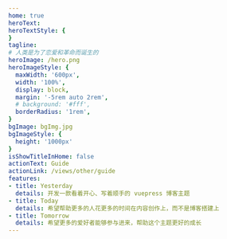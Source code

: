 ```yaml
---
home: true
heroText: 
heroTextStyle: {
}
tagline: 
# 人类是为了恋爱和革命而诞生的
heroImage: /hero.png
heroImageStyle: {
  maxWidth: '600px',
  width: '100%',
  display: block,
  margin: '-5rem auto 2rem',
  # background: '#fff',
  borderRadius: '1rem',
}
bgImage: bgImg.jpg
bgImageStyle: {
  height: '1000px'
}
isShowTitleInHome: false
actionText: Guide
actionLink: /views/other/guide
features:
- title: Yesterday
  details: 开发一款看着开心、写着顺手的 vuepress 博客主题
- title: Today
  details: 希望帮助更多的人花更多的时间在内容创作上，而不是博客搭建上
- title: Tomorrow
  details: 希望更多的爱好者能够参与进来，帮助这个主题更好的成长
---
```


<style>
.anchor-down {
  display: block;
  width: 20px;
  height: 20px;
  font-size: 34px;
  text-align: center;
  animation: bounce-in 5s 3s infinite;
  position: absolute;
  left: 50%;
  bottom: 30%;
  margin: 12rem auto 0 -10px;
  cursor: pointer;
}
@-webkit-keyframes bounce-in{
  0%{transform:translateY(0)}
  20%{transform:translateY(0)}
  50%{transform:translateY(-20px)}
  80%{transform:translateY(0)}
  100%{transform: translateY(0)}
}
.anchor-down::before {
    content: "";
    width: 20px;
    height: 20px;
    display: block;
    border-right: 3px solid #fff;
    border-top: 3px solid #fff;
    transform: rotate(135deg);
    position: absolute;
    bottom: 10px;
    opacity: 0.4;
}
/* .anchor-down::after {
  content: "";
  width: 20px;
  height: 20px;
  display: block;
  border-right: 3px solid #fff;
  border-top: 3px solid #fff;
  transform: rotate(135deg);
  opacity: 0.4;
} */
body{
  /*background-image: url('assets/image/bgGif.gif');*/
}
.info-wrapper{
    box-shadow: 2px 2px 2px 2px rgba(0, 0, 0, .3) !important;
    background-image: url('assets/image/bgGif.gif') !important;
}
.abstract-item{
    padding: 30px 20px !important;
    /*border-radius: 2rem !important;*/
    box-shadow: 2px 2px 2px 2px rgba(0, 0, 0, .3) !important;
    background-image: url('assets/image/bgGif.gif') !important;
}

.info-wrapper:hover{
  transform: scale(1.01);
}

.abstract-item:hover{
  transform: scale(1.01);
}
.abstract-item::before, .abstract-item::after {
  box-sizing: inherit;
  position: absolute;
  content: '';
  border: 2px solid transparent;
  width: 0;
  height: 0;
}
.abstract-item::after {
  bottom: 0;
  right: 0;
}
.abstract-item::before {
  top: 0;
  left: 0;
}
.abstract-item:hover::before, .abstract-item:hover::after {
  width: 100%;
  height: 100%;
}
.abstract-item:hover::before {
  border-top-color: #697d9d;
  border-right-color: #697d9d;
  transition: width 0.3s ease-out, height 0.3s ease-out 0.3s;
}
.abstract-item:hover::after {
  border-bottom-color: #697d9d;
  border-left-color: #697d9d;
  transition: width 0.3s ease-out, height 0.3s ease-out 0.3s;
}

.reco-sticky{
    top: 1px !important;
    right: 1px !important;
}
</style>

<script>
export default {
  mounted () {
    const ifJanchor = document.getElementById("JanchorDown"); 
    ifJanchor && ifJanchor.parentNode.removeChild(ifJanchor);
    let a = document.createElement('a');
    a.id = 'JanchorDown';
    a.className = 'anchor-down';
    document.getElementsByClassName('hero')[0].append(a);
    let targetA = document.getElementById("JanchorDown");
    targetA.addEventListener('click', e => { 
      // 添加点击事件
      this.scrollFn();
    })
  },
  methods: {
    scrollFn() {
      const windowH = document.getElementsByClassName('hero')[0].clientHeight; // 获取窗口高度
      document.documentElement.scrollTop = windowH; // 滚动条滚动到指定位置
    }
  }
}
</script>

